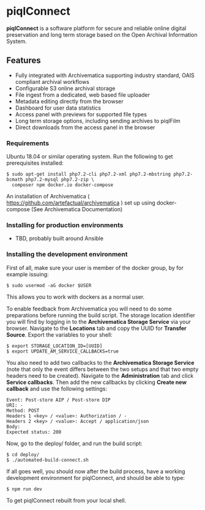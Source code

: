 # piqlConnect

**piqlConnect** is a software platform for secure and reliable online digital preservation and long term storage based on the Open Archival Information System.


## Features

- Fully integrated with Archivematica supporting industry standard, OAIS compliant archival workflows
- Configurable S3 online archival storage 
- File ingest from a dedicated, web based file uploader
- Metadata editing directly from the browser
- Dashboard for user data statistics
- Access panel with previews for supported file types
- Long term storage options, including sending archives to piqlFilm
- Direct downloads from the access panel in the browser


### Requirements

Ubuntu 18.04 or similar operating system. Run the following to get prerequisites installed:
```
$ sudo apt-get install php7.2-cli php7.2-xml php7.2-mbstring php7.2-bcmath php7.2-mysql php7.2-zip \
  composer npm docker.io docker-compose
```
An installation of Archivematica ( https://github.com/artefactual/archivematica ) set up using docker-compose (See Archivematica Documentation)

### Installing for production environments

- TBD, probably built around Ansible






### Installing the development environment

First of all, make sure your user is member of the docker group, by for example issuing:

```
$ sudo usermod -aG docker $USER
```

This allows you to work with dockers as a normal user.

To enable feedback from Archivematica you will need to do some preparations before running the build script.
The storage location identifier you will find by logging in to the **Archivematica Storage Service** via your browser. Navigate to the **Locations** tab and copy the UUID for **Transfer Source**. Export the variables to your shell:

```
$ export STORAGE_LOCATION_ID=[UUID]
$ export UPDATE_AM_SERVICE_CALLBACKS=true
```

You also need to add two callbacks to the **Archivematica Storage Service** (note that only the event differs between the two setups and that two empty headers need to be created). Navigate to the **Administration** tab and click **Service callbacks**. Then add the new callbacks by clicking **Create new callback** and use the following settings:

```
Event: Post-store AIP / Post-store DIP
URI: -
Method: POST
Headers 1 <key> / <value>: Authorization / -
Headers 2 <key> / <value>: Accept / application/json
Body:
Expected status: 200
```

Now, go to the deploy/ folder, and run the build script:

```
$ cd deploy/
$ ./automated-build-connect.sh
```

If all goes well, you should now after the build process, have a working development environment for piqlConnect, and should be able to type:


```
$ npm run dev

```

To get piqlConnect rebuilt from your local shell.

